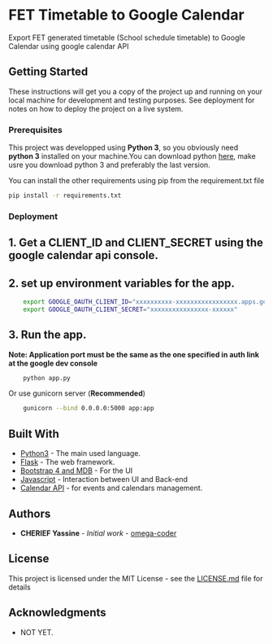 # FET Timetable to Google Calendar

Export FET generated timetable (School schedule timetable) to Google Calendar using google calendar API

## Getting Started

These instructions will get you a copy of the project up and running on your local machine for development and testing purposes. See deployment for notes on how to deploy the project on a live system.

### Prerequisites

This project was developped using **Python 3**, so you obviously need **python 3** installed on your machine.You can download python [here](https://www.python.org/), make usre you download python 3 and preferably the last version.

You can install the other requirements using pip from the requirement.txt file


```bash
pip install -r requirements.txt
```

### Deployment

## 1. Get a CLIENT_ID and CLIENT_SECRET using the google calendar api console.
## 2. set up environment variables for the app.
    
```bash
    export GOOGLE_OAUTH_CLIENT_ID="xxxxxxxxxx-xxxxxxxxxxxxxxxxx.apps.googleusercontent.com"
    export GOOGLE_OAUTH_CLIENT_SECRET="xxxxxxxxxxxxxxxx-xxxxxx"
```
## 3. Run the app.

**Note: Application port must be the same as the one specified in auth link at the google dev console**


```bash
    python app.py
```

Or use gunicorn server (**Recommended**)

```bash
    gunicorn --bind 0.0.0.0:5000 app:app 
``` 




## Built With

* [Python3](https://www.python.org/) - The main used language.
* [Flask](https://palletsprojects.com/p/flask/) - The web framework.
* [Bootstrap 4 and MDB](https://getbootstrap.com/) - For the UI
* [Javascript](https://www.javascript.com/) - Interaction between UI and Back-end
* [Calendar API](https://developers.google.com/calendar/) - for events and calendars management.



## Authors

* **CHERIEF Yassine** - *Initial work* - [omega-coder](https://omega-coder.me)

## License

This project is licensed under the MIT License - see the [LICENSE.md](LICENSE.md) file for details

## Acknowledgments

* NOT YET.
